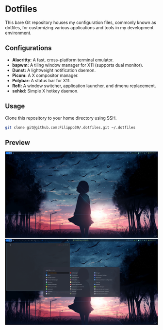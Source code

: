 # Dotfiles

This bare Git repository houses my configuration files, commonly known as dotfiles, for customizing various applications and tools in my development environment.

## Configurations

- **Alacritty:** A fast, cross-platform terminal emulator.
- **bspwm:** A tiling window manager for X11 (supports dual monitor).
- **Dunst:** A lightweight notification daemon.
- **Picom:** A X compositor manager.
- **Polybar:** A status bar for X11.
- **Rofi:** A window switcher, application launcher, and dmenu replacement.
- **sxhkd:** Simple X hotkey daemon.

## Usage

Clone this repository to your home directory using SSH.

```bash
git clone git@github.com:Filippo39/.dotfiles.git ~/.dotfiles
```

## Preview

![Wallpaper](Wallpapers/preview.png)
![Wallpaper](Wallpapers/preview_rofi_alacritty.png)
